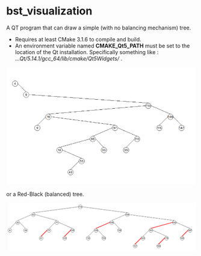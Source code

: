 # bst_visualization
A QT program that can draw a simple (with no balancing mechanism) tree. 
* Requires at least CMake 3.1.6 to compile and build.
* An environment variable named __CMAKE_Qt5_PATH__ must be set to the location of the Qt installation. Specifically something like : _...Qt/5.14.1/gcc_64/lib/cmake/Qt5Widgets/_ .

![Image description](resources/bst-viz.png)

or a Red-Black (balanced) tree.

![Image description](resources/balanced-bst-viz.png)
